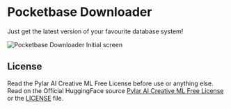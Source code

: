 # Pocketbase Downloader

Just get the latest version of your favourite database system!

![Pocketbase Downloader Initial screen](https://github.com/miguelgargallo/get-pocketbase-server/assets/5947268/8b6720d7-4f60-46f2-b99a-068554c850b5)

## License

Read the Pylar AI Creative ML Free License before use or anything else. Read on the Official HuggingFace source [Pylar AI Creative ML Free License](https://huggingface.co/spaces/superdatas/free-license) or the [LICENSE](License.md) file.
